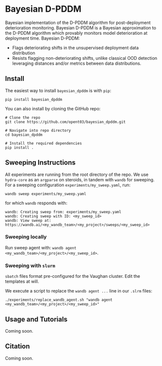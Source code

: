 # Bayesian D-PDDM

Bayesian implementation of the D-PDDM algorithm for post-deployment deterioration monitoring. Bayesian D-PDDM is a Bayesian approximation to the D-PDDM algorithm which provably monitors model deterioration at deployment time. Bayesian D-PDDM:

- Flags deteriorating shifts in the unsupervised deployment data distribution
- Resists flagging non-deteriorating shifts, unlike classical OOD detection leveraging distances and/or metrics between data distributions. 

## Install

The easiest way to install ``bayesian_dpddm`` is with ``pip``:

``pip install bayesian_dpddm``

You can also install by cloning the GitHub repo:

```
# Clone the repo
git clone https://github.com/opent03/bayesian_dpddm.git

# Navigate into repo directory 
cd bayesian_dpddm

# Install the required dependencies
pip install .
```

## Sweeping Instructions

All experiments are running from the root directory of the repo. We use ``hydra-core`` as an ``argparse`` on steroids, in tandem with ``wandb`` for sweeping. For a sweeping configuration ``experiments/my_sweep.yaml``, run:

```
wandb sweep experiments/my_sweep.yaml
```

for which ``wandb`` responds with:

```
wandb: Creating sweep from: experiments/my_sweep.yaml
wandb: Creating sweep with ID: <my_sweep_id>
wandb: View sweep at: https://wandb.ai/<my_wandb_team>/<my_project>/sweeps/<my_sweep_id>
```

### Sweeping locally
Run sweep agent with: ``wandb agent <my_wandb_team>/<my_project>/<my_sweep_id>``.

### Sweeping with ``slurm``

``sbatch`` files format pre-configured for the Vaughan cluster. Edit the templates at will. 

We execute a script to replace the ``wandb agent ...`` line in our ``.slrm`` files:

```
./experiments/replace_wandb_agent.sh "wandb agent <my_wandb_team>/<my_project>/<my_sweep_id>"
```







## Usage and Tutorials

Coming soon.

## Citation

Coming soon.



